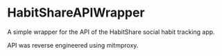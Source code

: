 # HabitShareAPIWrapper

A simple wrapper for the API of the HabitShare social habit tracking app.

API was reverse engineered using mitmproxy.
